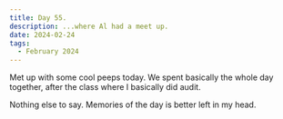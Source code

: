 ```yaml
---
title: Day 55.
description: ...where Al had a meet up.
date: 2024-02-24
tags: 
  - February 2024
---
```


Met up with some cool peeps today. We spent basically the whole day together, after the class where I basically did audit.

Nothing else to say. Memories of the day is better left in my head.